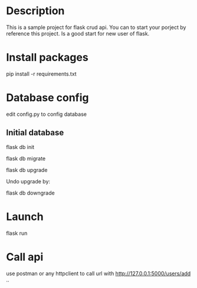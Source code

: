 # Description
This is a sample project for flask crud api. You can to start your porject by reference this project. Is a good start for new user of flask.

# Install packages
pip install -r requirements.txt

# Database config
edit config.py to config database

## Initial database
flask db init

flask db migrate

flask db upgrade

Undo upgrade by:

flask db downgrade

# Launch 
flask run

# Call api
use postman or any httpclient to call url with http://127.0.0.1:5000/users/add  ..

